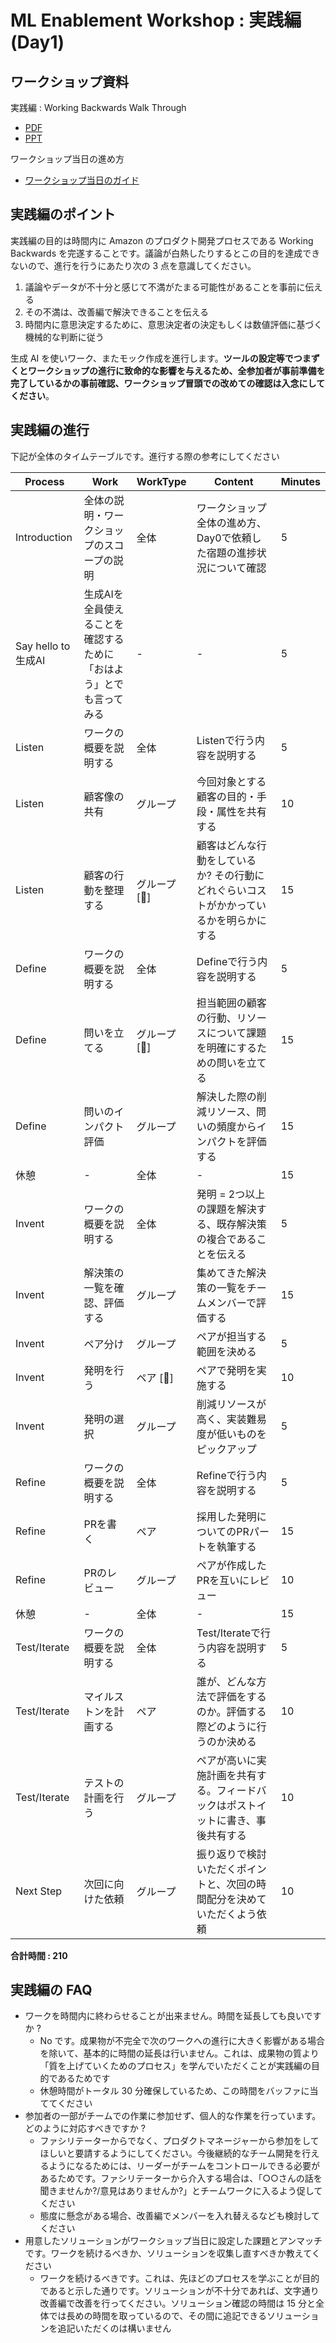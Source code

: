 # ML Enablement Workshop : 実践編 (Day1)

## ワークショップ資料

実践編 : Working Backwards Walk Through
* [PDF](/docs/presentations/ml-enablement-v3-01-practice.pdf)
* [PPT](/docs/presentations/ml-enablement-v3-01-practice.pptx)

ワークショップ当日の進め方

* [ワークショップ当日のガイド](/yourwork/README.md)

## 実践編のポイント

実践編の目的は時間内に Amazon のプロダクト開発プロセスである Working Backwards を完遂することです。議論が白熱したりするとこの目的を達成できないので、進行を行うにあたり次の 3 点を意識してください。

1. 議論やデータが不十分と感じて不満がたまる可能性があることを事前に伝える
2. その不満は、改善編で解決できることを伝える
3. 時間内に意思決定するために、意思決定者の決定もしくは数値評価に基づく機械的な判断に従う

生成 AI を使いワーク、またモック作成を進行します。**ツールの設定等でつまずくとワークショップの進行に致命的な影響を与えるため、全参加者が事前準備を完了しているかの事前確認、ワークショップ冒頭での改めての確認は入念にしてください**。

## 実践編の進行

下記が全体のタイムテーブルです。進行する際の参考にしてください

| Process | Work | WorkType | Content | Minutes |
|---------|------|----------|----------|----------|
| Introduction | 全体の説明・ワークショップのスコープの説明 | 全体 | ワークショップ全体の進め方、Day0で依頼した宿題の進捗状況について確認 | 5 |
| Say hello to 生成AI | 生成AIを全員使えることを確認するために「おはよう」とでも言ってみる | - | - | 5 |
| Listen | ワークの概要を説明する | 全体 | Listenで行う内容を説明する | 5 |
| Listen | 顧客像の共有 | グループ | 今回対象とする顧客の目的・手段・属性を共有する | 10 |
| Listen | 顧客の行動を整理する | グループ [🤖] | 顧客はどんな行動をしているか? その行動にどれぐらいコストがかかっているかを明らかにする | 15 |
| Define | ワークの概要を説明する | 全体 | Defineで行う内容を説明する | 5 |
| Define | 問いを立てる | グループ [🤖] | 担当範囲の顧客の行動、リソースについて課題を明確にするための問いを立てる | 15 |
| Define | 問いのインパクト評価 | グループ | 解決した際の削減リソース、問いの頻度からインパクトを評価する | 15 |
| 休憩 | - | 全体 | - | 15 |
| Invent | ワークの概要を説明する | 全体 | 発明 = 2つ以上の課題を解決する、既存解決策の複合であることを伝える | 5 |
| Invent | 解決策の一覧を確認、評価する | グループ | 集めてきた解決策の一覧をチームメンバーで評価する | 15 |
| Invent | ペア分け | グループ | ペアが担当する範囲を決める | 5 |
| Invent | 発明を行う | ペア [🤖] | ペアで発明を実施する | 10 |
| Invent | 発明の選択 | グループ | 削減リソースが高く、実装難易度が低いものをピックアップ | 5 |
| Refine | ワークの概要を説明する | 全体 | Refineで行う内容を説明する | 5 |
| Refine | PRを書く | ペア | 採用した発明についてのPRパートを執筆する | 15 |
| Refine | PRのレビュー | グループ | ペアが作成したPRを互いにレビュー | 10 |
| 休憩 | - | 全体 | - | 15 |
| Test/Iterate | ワークの概要を説明する | 全体 | Test/Iterateで行う内容を説明する | 5 |
| Test/Iterate | マイルストンを計画する | ペア | 誰が、どんな方法で評価をするのか。評価する際どのように行うのか決める | 10 |
| Test/Iterate | テストの計画を行う | グループ | ペアが高いに実施計画を共有する。フィードバックはポストイットに書き、事後共有する | 10 |
| Next Step | 次回に向けた依頼 | グループ | 振り返りで検討いただくポイントと、次回の時間配分を決めていただくよう依頼 | 10 |

**合計時間 : 210**

## 実践編の FAQ

* ワークを時間内に終わらせることが出来ません。時間を延長しても良いですか ?
   * No です。成果物が不完全で次のワークへの進行に大きく影響がある場合を除いて、基本的に時間の延長は行いません。これは、成果物の質より「質を上げていくためのプロセス」を学んでいただくことが実践編の目的であるためです
   * 休憩時間がトータル 30 分確保しているため、この時間をバッファに当ててください
* 参加者の一部がチームでの作業に参加せず、個人的な作業を行っています。どのように対応すべきですか ?
   * ファシリテーターからでなく、プロダクトマネージャーから参加をしてほしいと要請するようにしてください。今後継続的なチーム開発を行えるようになるためには、リーダーがチームをコントロールできる必要があるためです。ファシリテーターから介入する場合は、「○○さんの話を聞きませんか?/意見はありませんか?」とチームワークに入るよう促してください
   * 態度に懸念がある場合、改善編でメンバーを入れ替えるなども検討してください
* 用意したソリューションがワークショップ当日に設定した課題とアンマッチです。ワークを続けるべきか、ソリューションを収集し直すべきか教えてください
   * ワークを続けるべきです。これは、先ほどのプロセスを学ぶことが目的であると示した通りです。ソリューションが不十分であれば、文字通り改善編で改善を行ってください。ソリューション確認の時間は 15 分と全体では長めの時間を取っているので、その間に追記できるソリューションを追記いただくのは構いません
